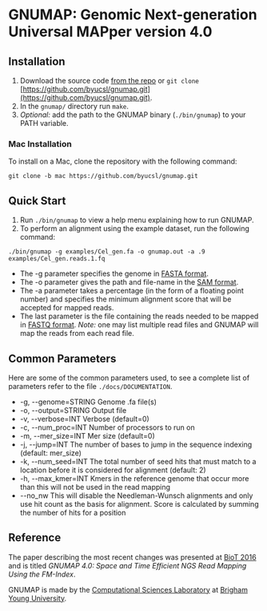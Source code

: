 # GNUMAP: Genomic Next-generation Universal MAPper version 4.0

## Installation

  1. Download the source code [from the repo](https://github.com/byucsl/gnumap/archive/bwt.zip) or `git clone` [https://github.com/byucsl/gnumap.git](https://github.com/byucsl/gnumap.git).
  2. In the `gnumap/` directory run `make`.
  3. _Optional:_ add the path to the GNUMAP binary (`./bin/gnumap`) to your PATH variable.
  
### Mac Installation

To install on a Mac, clone the repository with the following command:
  
  `git clone -b mac https://github.com/byucsl/gnumap.git`

## Quick Start

  1. Run `./bin/gnumap` to view a help menu explaining how to run GNUMAP.
  2. To perform an alignment using the example dataset, run the following command:
  
  `./bin/gnumap -g examples/Cel_gen.fa -o gnumap.out -a .9 examples/Cel_gen.reads.1.fq`

  * The -g parameter specifies the genome in [FASTA format](https://en.wikipedia.org/wiki/FASTA_format).
  * The -o parameter gives the path and file-name in the [SAM format](https://samtools.github.io/hts-specs/).
  * The -a parameter takes a percentage (in the form of a floating point number) and specifies the minimum alignment score that will be accepted for mapped reads.
  * The last parameter is the file containing the reads needed to be mapped in [FASTQ format](https://en.wikipedia.org/wiki/FASTQ_format). 
  _Note:_ one may list multiple read files and GNUMAP will map the reads from each read file.

## Common Parameters

Here are some of the common parameters used, to see a complete list of parameters refer to the file `./docs/DOCUMENTATION`.

  * -g, --genome=STRING          Genome .fa file(s)
  * -o, --output=STRING          Output file
  * -v, --verbose=INT            Verbose (default=0)
  * -c, --num_proc=INT           Number of processors to run on
  * -m, --mer_size=INT           Mer size (default=0)
  * -j, --jump=INT               The number of bases to jump in the sequence indexing
                                 (default: mer_size)
  * -k, --num_seed=INT           The total number of seed hits that must match to a
                                 location before it is considered for alignment
                                 (default: 2)
  * -h, --max_kmer=INT           Kmers in the reference genome that occur more than this
                                 will not be used in the read mapping
  * --no_nw                      This will disable the Needleman-Wunsch alignments and
                                 only use hit count as the basis for alignment. Score is
				                 calculated by summing the number of hits for a position

## Reference

The paper describing the most recent changes was presented at [BioT 2016](http://biotconf.org) and is titled *GNUMAP 4.0: Space and Time Efficient NGS Read Mapping Using the FM-Index*.

GNUMAP is made by the [Computational Sciences Laboratory](http://csl.cs.byu.edu/) at [Brigham Young University](http://byu.edu). 
